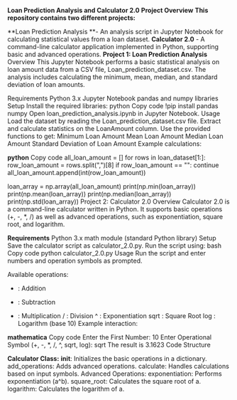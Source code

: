 **Loan Prediction Analysis and Calculator 2.0**
**Project Overview**
**This repository contains two different projects:**

**Loan Prediction Analysis **- An analysis script in Jupyter Notebook for calculating statistical values from a loan dataset.
**Calculator 2.0** - A command-line calculator application implemented in Python, supporting basic and advanced operations.
**Project 1: Loan Prediction Analysis**
Overview
This Jupyter Notebook performs a basic statistical analysis on loan amount data from a CSV file, Loan_prediction_dataset.csv. The analysis includes calculating the minimum, mean, median, and standard deviation of loan amounts.

Requirements
Python 3.x
Jupyter Notebook
pandas and numpy libraries
Setup
Install the required libraries:
python
Copy code
!pip install pandas numpy
Open loan_prediction_analysis.ipynb in Jupyter Notebook.
Usage
Load the dataset by reading the Loan_prediction_dataset.csv file.
Extract and calculate statistics on the LoanAmount column.
Use the provided functions to get:
Minimum Loan Amount
Mean Loan Amount
Median Loan Amount
Standard Deviation of Loan Amount
Example calculations:

**python**
Copy code
all_loan_amount = []
for rows in loan_dataset[1:]:
    row_loan_amount = rows.split(",")[8]
    if row_loan_amount == "":
        continue
    all_loan_amount.append(int(row_loan_amount))

loan_array = np.array(all_loan_amount)
print(np.min(loan_array))
print(np.mean(loan_array))
print(np.median(loan_array))
print(np.std(loan_array))
Project 2: Calculator 2.0
Overview
Calculator 2.0 is a command-line calculator written in Python. It supports basic operations (+, -, *, /) as well as advanced operations, such as exponentiation, square root, and logarithm.

**Requirements**
Python 3.x
math module (standard Python library)
Setup
Save the calculator script as calculator_2.0.py.
Run the script using:
bash
Copy code
python calculator_2.0.py
Usage
Run the script and enter numbers and operation symbols as prompted.

Available operations:

+ : Addition
- : Subtraction
* : Multiplication
/ : Division
^ : Exponentiation
sqrt : Square Root
log : Logarithm (base 10)
Example interaction:

**mathematica**
Copy code
Enter the First Number: 10
Enter Operational Symbol (+, -, *, /, ^, sqrt, log): sqrt
The result is 3.1623
Code Structure

**Calculator Class:**
__init__: Initializes the basic operations in a dictionary.
add_operations: Adds advanced operations.
calculate: Handles calculations based on input symbols.
Advanced Operations:
exponentiation: Performs exponentiation (a^b).
square_root: Calculates the square root of a.
logarithm: Calculates the logarithm of a.
